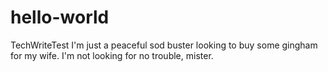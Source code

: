 # hello-world
TechWriteTest
I'm just a peaceful sod buster looking to buy some gingham for my wife. I'm not looking for no trouble, mister. 
